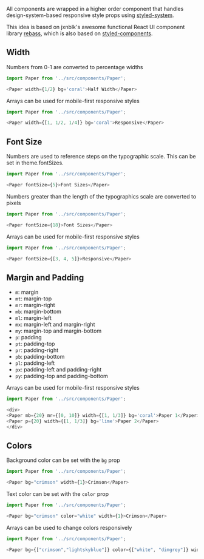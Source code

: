 All components are wrapped in a higher order component that handles design-system-based responsive style props using [styled-system](https://github.com/jxnblk/styled-system).

This idea is based on jxnblk's awesome functional React UI component library [rebass](https://github.com/jxnblk/rebass), which is also based on [styled-components](http://styled-components.com).

## Width
Numbers from 0-1 are converted to percentage widths
```javascript
import Paper from '../src/components/Paper';

<Paper width={1/2} bg='coral'>Half Width</Paper>
```
Arrays can be used for mobile-first responsive styles
```javascript
import Paper from '../src/components/Paper';

<Paper width={[1, 1/2, 1/4]} bg='coral'>Responsive</Paper>
```

## Font Size
Numbers are used to reference steps on the typographic scale. This can be set in theme.fontSizes.
```javascript
import Paper from '../src/components/Paper';

<Paper fontSize={5}>Font Sizes</Paper>
```
Numbers greater than the length of the typographics scale are converted to pixels
```javascript
import Paper from '../src/components/Paper';

<Paper fontSize={18}>Font Sizes</Paper>
```
Arrays can be used for mobile-first responsive styles
```javascript
import Paper from '../src/components/Paper';

<Paper fontSize={[3, 4, 5]}>Responsive</Paper>
```

## Margin and Padding
* `m`: margin
* `mt`: margin-top
* `mr`: margin-right
* `mb`: margin-bottom
* `ml`: margin-left
* `mx`: margin-left and margin-right
* `my`: margin-top and margin-bottom
* `p`: padding
* `pt`: padding-top
* `pr`: padding-right
* `pb`: padding-bottom
* `pl`: padding-left
* `px`: padding-left and padding-right
* `py`: padding-top and padding-bottom

Arrays can be used for mobile-first responsive styles
```javascript
import Paper from '../src/components/Paper';

<div>
<Paper mb={20} mr={[0, 10]} width={[1, 1/3]} bg='coral'>Paper 1</Paper>
<Paper p={20} width={[1, 1/3]} bg='lime'>Paper 2</Paper>
</div>
```
## Colors
Background color can be set with the `bg` prop
```javascript
import Paper from '../src/components/Paper';

<Paper bg="crimson" width={1}>Crimson</Paper>
```
Text color can be set with the `color` prop
```javascript
import Paper from '../src/components/Paper';

<Paper bg="crimson" color="white" width={1}>Crimson</Paper>
```
Arrays can be used to change colors responsively
```javascript
import Paper from '../src/components/Paper';

<Paper bg={["crimson","lightskyblue"]} color={["white", "dimgrey"]} width={1}>Responsive</Paper> 
```
